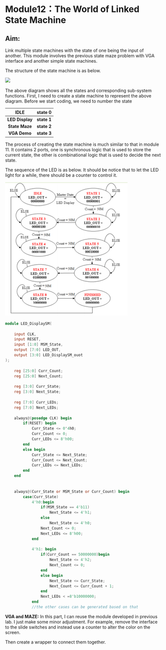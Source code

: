 # Module12：The World of Linked State Machine

## Aim:

Link multiple state machines with the state of one being the input of another. This module involves the previous state maze problem with VGA interface and another simple state machines.

The structure of the state machine is as below.

![](C:\Users\taleman\Desktop\Review_digit_lab_\graph\28.png)

The above diagram shows all the states and corresponding sub-system functions. First, I need to create a state machine to represent the above diagram. Before we start coding, we need to number the state

|      IDLE       | **state 0** |
| :-------------: | :---------: |
| **LED Display** | **state 1** |
| **State Maze**  | **state 2** |
|  **VGA Demo**   | **state 3** |

The process of creating the state machine is much similar to that in module 11. It contains 2 ports, one is synchronous logic that is used to store the current state, the other is combinational logic that is used to decide the next state.

The sequence of the LED is as below. It should be notice that to let the LED light for a while, there should be a counter to control it.

![](https://github.com/taleman1997/Digital_lab_3/blob/master/Review_digit_lab_/graph/29.png)

```verilog
module LED_DisplaySM(

    input CLK,
    input RESET,
    input [1:0] MSM_State,
    output [7:0] LED_OUT,
    output [3:0] LED_DisplaySM_ouot
);
    
    reg [25:0] Curr_Count;
    reg [25:0] Next_Count;
    
    reg [3:0] Curr_State;
    reg [3:0] Next_State;
    
    reg [7:0] Curr_LEDs;
    reg [7:0] Next_LEDs;
    
    always@(posedge CLK) begin
        if(RESET) begin
            Curr_State <= 0'4h0;
            Curr_Count <= 0;
            Curr_LEDs <= 8'h00;
        end
        else begin
            Curr_State <= Next_State;
            Curr_Count <= Next_Count;
            Curr_LEDs <= Next_LEDs;
        end
    end
    
    
    always@(Curr_State or MSM_State or Curr_Count) begin
        case(Curr_State)
            4'h0:begin
                if(MSM_State == 4'b11)
                    Next_State <= 4'h1;
                else
                    Next_State <= 4'h0;
                Next_Count <= 0;
                Next_LEDs <= 8'h00;
            end
            
            4'h1: begin
                if(Curr_Count == 50000000)begin
                    Next_State <= 4'h2;
                    Next_Count <= 0;
                end
                else begin
                    Next_State <= Curr_State;
                    Next_Count <= Curr_Count + 1;
                end
                Next_LEDs < =8'b10000000;
            end
            //the other cases can be generated based on that
```

**VGA and MAZE:** In this part, I can reuse the module developed in previous lab. I just make some minor adjustment. For example, remove the interface to the slide switches and instead use a counter to alter the color on the screen.

Then create a wrapper to connect them together.
